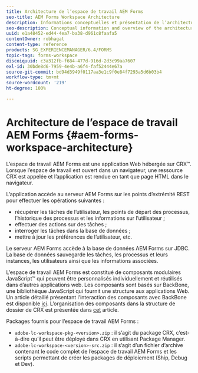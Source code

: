 ```yaml
---
title: Architecture de l’espace de travail AEM Forms
seo-title: AEM Forms Workspace Architecture
description: Informations conceptuelles et présentation de l’architecture de l’espace de travail LiveCycle AEM Forms.
seo-description: Conceptual information and overview of the architecture of LiveCycle AEM Forms workspace.
uuid: e1a48452-ed44-4ea7-ba38-d961c8faafa5
contentOwner: robhagat
content-type: reference
products: SG_EXPERIENCEMANAGER/6.4/FORMS
topic-tags: forms-workspace
discoiquuid: c3a312fb-f684-477d-916d-2d3c99aa7607
exl-id: 30bde8d6-7959-4e4b-a6f4-faf52444e67a
source-git-commit: bd94d3949f0117aa3e1c9f0e84f7293a5d6b03b4
workflow-type: tm+mt
source-wordcount: '219'
ht-degree: 100%

---
```


# Architecture de l’espace de travail AEM Forms {#aem-forms-workspace-architecture}

L’espace de travail AEM Forms est une application Web hébergée sur CRX™. Lorsque l’espace de travail est ouvert dans un navigateur, une ressource CRX est appelée et l’application est rendue en tant que page HTML dans le navigateur.

L’application accède au serveur AEM Forms sur les points d’extrémité REST pour effectuer les opérations suivantes :

* récupérer les tâches de l’utilisateur, les points de départ des processus, l’historique des processus et les informations sur l’utilisateur ;
* effectuer des actions sur des tâches ;
* interroger les tâches dans la base de données ;
* mettre à jour les préférences de l’utilisateur, etc.

Le serveur AEM Forms accède à la base de données AEM Forms sur JDBC. La base de données sauvegarde les tâches, les processus et leurs instances, les utilisateurs ainsi que les informations associées.

L’espace de travail AEM Forms est constitué de composants modulaires JavaScript™ qui peuvent être personnalisés individuellement et réutilisés dans d’autres applications web. Les composants sont basés sur BackBone, une bibliothèque JavaScript qui fournit une structure aux applications Web. Un article détaillé présentant l’interaction des composants avec BackBone est disponible [ici](/help/forms/using/backbone-interaction.md). L’organisation des composants dans la structure de dossier de CRX est présentée dans [cet](/help/forms/using/folder-structure.md) article.

Packages fournis pour l’espace de travail AEM Forms :

* `adobe-lc-workspace-pkg-<version>.zip` : il s’agit du package CRX, c’est-à-dire qu’il peut être déployé dans CRX en utilisant Package Manager.
* `adobe-lc-workspace-<version>-src.zip` : il s’agit d’un fichier d’archive contenant le code complet de l’espace de travail AEM Forms et les scripts permettant de créer les packages de déploiement (Ship, Debug et Dev).
